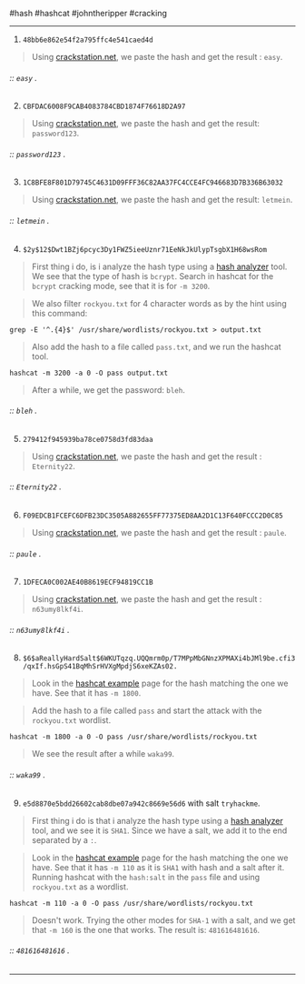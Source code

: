 
#hash #hashcat #johntheripper #cracking 

---

1. `48bb6e862e54f2a795ffc4e541caed4d`

> Using [crackstation.net](https://crackstation.net/), we paste the hash and get the result : `easy`.
###### :: `easy` .

2. `CBFDAC6008F9CAB4083784CBD1874F76618D2A97`

> Using [crackstation.net](https://crackstation.net/), we paste the hash and get the result: `password123`.
###### :: `password123` .

3. `1C8BFE8F801D79745C4631D09FFF36C82AA37FC4CCE4FC946683D7B336B63032`
> Using [crackstation.net](https://crackstation.net/), we paste the hash and get the result: `letmein`.
###### :: `letmein` .

4. `$2y$12$Dwt1BZj6pcyc3Dy1FWZ5ieeUznr71EeNkJkUlypTsgbX1H68wsRom`
> First thing i do, is i analyze the hash type using a [hash analyzer](https://www.tunnelsup.com/hash-analyzer/) tool.
> We see that the type of hash is `bcrypt`.
> Search in hashcat for the `bcrypt` cracking mode, see that it is for `-m 3200`.

> We also filter `rockyou.txt` for 4 character words as by the hint using this command:
``` shell
grep -E '^.{4}$' /usr/share/wordlists/rockyou.txt > output.txt 
```
> Also add the hash to a file called `pass.txt`, and we run the hashcat tool.
```shell
hashcat -m 3200 -a 0 -O pass output.txt              
```
> After a while, we get the password: `bleh`.
###### :: `bleh` .

5. `279412f945939ba78ce0758d3fd83daa`

> Using [crackstation.net](https://crackstation.net/), we paste the hash and get the result : `Eternity22`.
###### :: `Eternity22` .

6. `F09EDCB1FCEFC6DFB23DC3505A882655FF77375ED8AA2D1C13F640FCCC2D0C85`
> Using [crackstation.net](https://crackstation.net/), we paste the hash and get the result : `paule`.
###### :: `paule` .

7. `1DFECA0C002AE40B8619ECF94819CC1B`

> Using [crackstation.net](https://crackstation.net/), we paste the hash and get the result : `n63umy8lkf4i`.
###### :: `n63umy8lkf4i` .

8. `$6$aReallyHardSalt$6WKUTqzq.UQQmrm0p/T7MPpMbGNnzXPMAXi4bJMl9be.cfi3/qxIf.hsGpS41BqMhSrHVXgMpdjS6xeKZAs02.`
> Look in the [hashcat example](https://hashcat.net/wiki/doku.php?id=example_hashes) page for the hash matching the one we have.
> See that it has `-m 1800`.

> Add the hash to a file called `pass` and start the attack with the `rockyou.txt` wordlist.
```
hashcat -m 1800 -a 0 -O pass /usr/share/wordlists/rockyou.txt
```

> We see the result after a while `waka99`.
###### :: `waka99` .

9. `e5d8870e5bdd26602cab8dbe07a942c8669e56d6` with salt `tryhackme`.
> First thing i do is that i analyze the hash type using a [hash analyzer](https://www.tunnelsup.com/hash-analyzer/) tool, and we see it is `SHA1`.
> Since we have a salt, we add it to the end separated by a `:`.

> Look in the [hashcat example](https://hashcat.net/wiki/doku.php?id=example_hashes) page for the hash matching the one we have.
> See that it has `-m 110` as it is `SHA1` with hash and a salt after it.
> Running hashcat with the `hash:salt` in the `pass` file and using `rockyou.txt` as a wordlist.
```
hashcat -m 110 -a 0 -O pass /usr/share/wordlists/rockyou.txt
```

> Doesn't work.
> Trying the other modes for `SHA-1` with a salt, and we get that `-m 160` is the one that works.
> The result is: `481616481616`.
###### :: `481616481616` .

---


